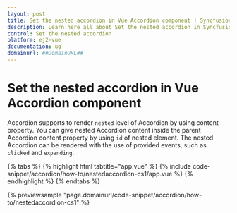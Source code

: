 ```yaml
---
layout: post
title: Set the nested accordion in Vue Accordion component | Syncfusion
description: Learn here all about Set the nested accordion in Syncfusion Vue Accordion component of Syncfusion Essential JS 2 and more.
control: Set the nested accordion 
platform: ej2-vue
documentation: ug
domainurl: ##DomainURL##
---
```


# Set the nested accordion in Vue Accordion component

Accordion supports to render `nested` level of Accordion by using content property. You can give nested Accordion content inside the parent Accordion content property by using `id` of nested element. The nested Accordion can be rendered with the use of provided events, such as `clicked` and `expanding`.

{% tabs %}
{% highlight html tabtitle="app.vue" %}
{% include code-snippet/accordion/how-to/nestedaccordion-cs1/app.vue %}
{% endhighlight %}
{% endtabs %}
        
{% previewsample "page.domainurl/code-snippet/accordion/how-to/nestedaccordion-cs1" %}